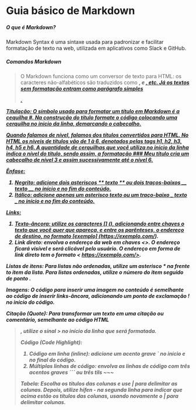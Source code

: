 # Guia básico de Markdown

##### O que é Markdown?

Markdown Syntax é uma sintaxe usada para padronizar e facilitar formatação de texto na web, utilizada em aplicativos como Slack e GitHub.

##### Comandos Markdown
>O Markdown funciona como um conversor de texto para HTML: os caracteres não-alfabéticos são traduzidos como <b>, <i> e <a href>, etc. Já os textos sem formatação entram como parágrafo simples <p>.

**Titulação:** O símbolo usado para formatar um título em Markdown é a cequilha #. Na construção do título formate o código colocando uma cerquilha no inicio da linha, demarcando o cabeçalho.

Quando falamos de nível, falamos dos títulos convertidos para HTML. No HTML os níveis de títulos vão de 1 à 6, denotados pelas tags h1, h2, h3, h4, h5 e h6. A quantidade de cerquilhas que você utiliza no inicio da linha indica o nível do título, sendo assim, a formatação ### Meu título cria um cabeçalho de nível 3 e assim sucessivamente até o nível 6.

**Ênfase:**
1. Negrito: adicione dois asteriscos ** texto ** ou dois traços-baixos __ texto __ no início e no fim do conteúdo.
2. Itálico: adicione apenas um asterisco *texto* ou um traço-baixo _ texto _ no início e no fim do conteúdo.

**Links:**
1. Texto-âncora: utilize os caracteres [] (), adicionando entre chaves o texto que você quer que apareça, e entre os parênteses, o endereço de destino, no formato [exemplo] (https://exemplo.com/).
2. Link direto: envolva o endereço da web em chaves <>. O endereço ficará visível e será clicável pelo usuário. O endereço em forma de link direto tem o formato < https://exemplo.com/>.

**Listas de itens:** Para listas não ordenadas, utilize um asterisco * na frente to item da lista. Para listas ordenadas, utilize o número do item seguido de ponto .

**Imagens:** O código para inserir uma imagem no conteúdo é semelhante ao código de inserir links-âncora, adicionando um ponto de exclamação ! no início do código.

**Citação (Quote):** Para transformar um texto em uma citação ou comentário, semelhante ao código HTML <blockquote>, utilize o sinal > no início da linha que será formatada.

**Código (Code Highlight):**
1. Código em linha (inline): adicione um acento grave ˋ no início e no final do código.
2. Múltiplas linhas de código: envolva as linhas de código com três acentos graves ˋˋˋ ou três tils ~~~

**Tabela:** Escolha os títulos das colunas e use | para delimitar as colunas. Depois, utilize hífen - na segunda linha para indicar que acima estão os títulos das colunas, usando novamente o | para delimitar colunas.